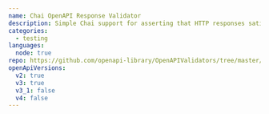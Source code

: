 ```yaml
---
name: Chai OpenAPI Response Validator
description: Simple Chai support for asserting that HTTP responses satisfy an OpenAPI spec.
categories:
  - testing
languages:
  node: true
repo: https://github.com/openapi-library/OpenAPIValidators/tree/master/packages/chai-openapi-response-validator
openApiVersions:
  v2: true
  v3: true
  v3_1: false
  v4: false
---
```

